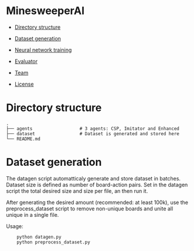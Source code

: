 # MinesweeperAI

- [Directory structure](#directory_structure)
- [Dataset generation](#dataset_generation)
- [Neural network training](#neural_network_training)
- [Evaluator](#evaluator)

- [Team](#team)
- [License](#license)



# Directory structure
    .
    ├── agents                  # 3 agents: CSP, Imitator and Enhanced
    ├── dataset                 # Dataset is generated and stored here
    └── README.md

# Dataset generation

The datagen script automatticaly generate and store dataset in batches. Dataset size is defined as number of board-action pairs. Set in the datagen script the total desired size and size per file, an then run it. 

After generating the desired amount (recommended: at least 100k), use the preprocess_dataset script to remove non-unique boards and unite all unique in a single file. 

Usage:

        python datagen.py
        python preprocess_dataset.py





